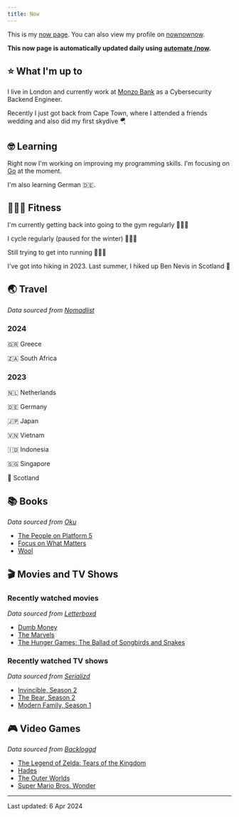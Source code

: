 ```yaml
---
title: Now
---
```


This is my [now page](https://nownownow.com/about). You can also view my profile on [nownownow](https://nownownow.com/p/1M0p).

**This now page is automatically updated daily using [automate /now](https://github.com/Skyth3r/automate-now).**


## ⭐ What I'm up to

I live in London and currently work at [Monzo Bank](https://monzo.com/) as a Cybersecurity Backend Engineer.

Recently I just got back from Cape Town, where I attended a friends wedding and also did my first skydive 🪂

## 🤓 Learning

Right now I'm working on improving my programming skills. I'm focusing on [Go](https://go.dev/) at the moment.

I'm also learning German 🇩🇪.

## 🤸🏽‍♂️ Fitness

I'm currently getting back into going to the gym regularly 🏋🏽‍♂️

I cycle regularly (paused for the winter) 🚴🏽‍♂️

Still trying to get into running 🏃🏽‍♂️

I've got into hiking in 2023. Last summer, I hiked up Ben Nevis in Scotland 🏴󠁧󠁢󠁳󠁣󠁴󠁿

## 🌏 Travel

*Data sourced from [Nomadlist](https://nomadlist.com/)*

### 2024

🇬🇷 Greece

🇿🇦 South Africa

### 2023

🇳🇱 Netherlands

🇩🇪 Germany

🇯🇵 Japan

🇻🇳 Vietnam

🇮🇩 Indonesia

🇸🇬 Singapore

🏴󠁧󠁢󠁳󠁣󠁴󠁿 Scotland

## 📚 Books

*Data sourced from [Oku](https://oku.club/)*

* [The People on Platform 5](https://oku.club/book/the-people-on-platform-5-by-clare-pooley-Rq3BN)
* [Focus on What Matters](https://oku.club/book/focus-on-what-matters-by-darius-foroux-EpdkW)
* [Wool](https://oku.club/book/wool-by-hugh-howey-q3WcI)

## 🎬 Movies and TV Shows

### Recently watched movies

*Data sourced from [Letterboxd](https://letterboxd.com/)*

* [Dumb Money](https://letterboxd.com/film/dumb-money/)
* [The Marvels](https://letterboxd.com/film/the-marvels/)
* [The Hunger Games: The Ballad of Songbirds and Snakes](https://letterboxd.com/film/the-hunger-games-the-ballad-of-songbirds-snakes/)

### Recently watched TV shows

*Data sourced from [Serializd](https://www.serializd.com/)*

* [Invincible, Season 2](https://www.serializd.com/show/95557)
* [The Bear, Season 2](https://www.serializd.com/show/136315)
* [Modern Family, Season 1](https://www.serializd.com/show/1421)

## 🎮 Video Games

*Data sourced from [Backloggd](https://backloggd.com/)*

* [The Legend of Zelda: Tears of the Kingdom](https://backloggd.com/games/the-legend-of-zelda-tears-of-the-kingdom/)
* [Hades](https://backloggd.com/games/hades--1/)
* [The Outer Worlds](https://backloggd.com/games/the-outer-worlds/)
* [Super Mario Bros. Wonder](https://backloggd.com/games/super-mario-bros-wonder/)

---

Last updated: 6 Apr 2024
